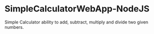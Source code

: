 # SimpleCalculatorWebApp-NodeJS
Simple Calculator ability to add, subtract, multiply and divide two given numbers.
